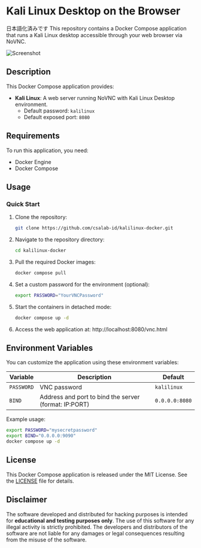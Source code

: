 # Kali Linux Desktop on the Browser

日本語化済みです
This repository contains a Docker Compose application that runs a Kali Linux desktop accessible through your web browser via NoVNC.

![Screenshot](.github/images/screenshoot.png)

## Description

This Docker Compose application provides:

- **Kali Linux**: A web server running NoVNC with Kali Linux Desktop environment.
  - Default password: `kalilinux`
  - Default exposed port: `8080`

## Requirements

To run this application, you need:

- Docker Engine
- Docker Compose

## Usage

### Quick Start

1. Clone the repository:
   ```bash
   git clone https://github.com/csalab-id/kalilinux-docker.git
   ```

2. Navigate to the repository directory:
   ```bash
   cd kalilinux-docker
   ```

3. Pull the required Docker images:
   ```bash
   docker compose pull
   ```

4. Set a custom password for the environment (optional):
   ```bash
   export PASSWORD="YourVNCPassword"
   ```

5. Start the containers in detached mode:
   ```bash
   docker compose up -d
   ```

6. Access the web application at: http://localhost:8080/vnc.html

## Environment Variables

You can customize the application using these environment variables:

| Variable | Description | Default |
|----------|-------------|---------|
| `PASSWORD` | VNC password | `kalilinux` |
| `BIND` | Address and port to bind the server (format: IP:PORT) | `0.0.0.0:8080` |

Example usage:
```bash
export PASSWORD="mysecretpassword"
export BIND="0.0.0.0:9090"
docker compose up -d
```

## License

This Docker Compose application is released under the MIT License. See the [LICENSE](https://www.mit.edu/~amini/LICENSE.md) file for details.

## Disclaimer

The software developed and distributed for hacking purposes is intended for **educational and testing purposes only**. The use of this software for any illegal activity is strictly prohibited. The developers and distributors of the software are not liable for any damages or legal consequences resulting from the misuse of the software.
